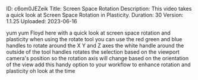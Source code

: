 ID: c6om0JEZeik
Title: Screen Space Rotation
Description: This video takes a quick look at Screen Space Rotation in Plasticity.
Duration: 30
Version: 1.1.25
Uploaded: 2023-06-16

yum yum Floyd here with a quick look at
screen space rotation and plasticity
when using the rotate tool you can use
the red green and blue handles to rotate
around the X Y and Z axes the white
handle around the outside of the tool
handles rotates the selection based on
the viewport camera's position so the
rotation axis will change based on the
orientation of the view add this handy
option to your workflow to enhance
rotation and plasticity oh look at the
time
